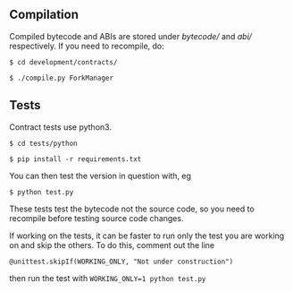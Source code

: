## Compilation

Compiled bytecode and ABIs are stored under *bytecode/* and *abi/* respectively. If you need to recompile, do:

`$ cd development/contracts/`

`$ ./compile.py ForkManager`


## Tests

Contract tests use python3.

`$ cd tests/python`

`$ pip install -r requirements.txt`

You can then test the version in question with, eg

`$ python test.py`

These tests test the bytecode not the source code, so you need to recompile before testing source code changes.

If working on the tests, it can be faster to run only the test you are working on and skip the others. To do this, comment out the line 

`@unittest.skipIf(WORKING_ONLY, "Not under construction")`

then run the test with `WORKING_ONLY=1 python test.py`

